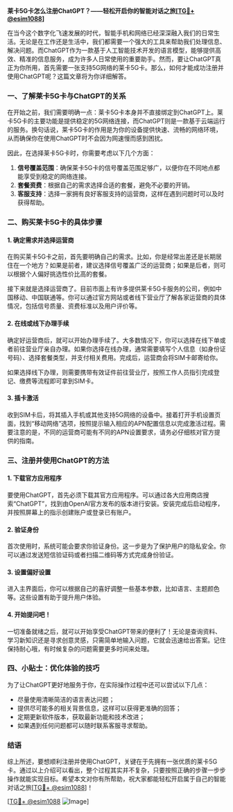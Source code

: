 **莱卡5G卡怎么注册ChatGPT？——轻松开启你的智能对话之旅[[TG💪+ @esim1088](https://t.me/s/esim1088)]**

在当今这个数字化飞速发展的时代，智能手机和网络已经深深融入我们的日常生活。无论是在工作还是生活中，我们都需要一个强大的工具来帮助我们处理信息、解决问题。而ChatGPT作为一款基于人工智能技术开发的语言模型，能够提供高效、精准的信息服务，成为许多人日常使用的重要助手。然而，要让ChatGPT真正为你所用，首先需要一张支持5G网络的莱卡5G卡。那么，如何才能成功注册并使用ChatGPT呢？这篇文章将为你详细解答。

### 一、了解莱卡5G卡与ChatGPT的关系

在开始之前，我们需要明确一点：莱卡5G卡本身并不直接绑定到ChatGPT上。莱卡5G卡的主要功能是提供稳定的5G网络连接，而ChatGPT则是一款基于云端运行的服务。换句话说，莱卡5G卡的作用是为你的设备提供快速、流畅的网络环境，从而确保你在使用ChatGPT时不会因为网速慢而感到困扰。

因此，在选择莱卡5G卡时，你需要考虑以下几个方面：

1. **信号覆盖范围**：确保莱卡5G卡的信号覆盖范围足够广，以便你在不同地点都能享受到稳定的网络连接。
2. **套餐资费**：根据自己的需求选择合适的套餐，避免不必要的开销。
3. **客服支持**：选择一家拥有良好客服支持的运营商，这样在遇到问题时可以及时获得帮助。

### 二、购买莱卡5G卡的具体步骤

#### 1. 确定需求并选择运营商

在购买莱卡5G卡之前，首先要明确自己的需求。比如，你是经常出差还是长期居住在一个地方？如果是前者，建议选择信号覆盖广泛的运营商；如果是后者，则可以根据个人偏好挑选性价比高的套餐。

接下来就是选择运营商了。目前市面上有许多提供莱卡5G卡服务的公司，例如中国移动、中国联通等。你可以通过官方网站或者线下营业厅了解各家运营商的具体情况，包括信号质量、资费标准以及用户评价等。

#### 2. 在线或线下办理手续

确定好运营商后，就可以开始办理手续了。大多数情况下，你可以选择在线下单或者前往营业厅亲自办理。如果你选择在线办理，通常需要填写个人信息（如身份证号码）、选择套餐类型，并支付相关费用。完成后，运营商会将SIM卡邮寄给你。

如果选择线下办理，则需要携带有效证件前往营业厅，按照工作人员指引完成登记、缴费等流程即可拿到SIM卡。

#### 3. 插卡激活

收到SIM卡后，将其插入手机或其他支持5G网络的设备中。接着打开手机设置页面，找到“移动网络”选项，按照提示输入相应的APN配置信息以完成激活过程。需要注意的是，不同的运营商可能有不同的APN设置要求，请务必仔细核对官方提供的指南。

### 三、注册并使用ChatGPT的方法

#### 1. 下载官方应用程序

要使用ChatGPT，首先必须下载其官方应用程序。可以通过各大应用商店搜索“ChatGPT”，找到由OpenAI官方发布的版本进行安装。安装完成后启动程序，并按照屏幕上的指示创建账户或登录已有账户。

#### 2. 验证身份

首次使用时，系统可能会要求你验证身份。这一步是为了保护用户的隐私安全。你可以通过发送短信验证码或者扫描二维码等方式完成身份验证。

#### 3. 设置偏好设置

进入主界面后，你可以根据自己的喜好调整一些基本参数，比如语言、主题颜色等。这些设置有助于提升用户体验。

#### 4. 开始提问吧！

一切准备就绪之后，就可以开始享受ChatGPT带来的便利了！无论是查询资料、学习新知识还是寻求创意灵感，只需简单地输入问题，它就会迅速给出答案。记住保持耐心哦，有时候复杂的问题需要更多时间来处理。

### 四、小贴士：优化体验的技巧

为了让ChatGPT更好地服务于你，在实际操作过程中还可以尝试以下几点：

- 尽量使用清晰简洁的语言表达问题；
- 提供尽可能多的相关背景信息，这样可以获得更准确的回答；
- 定期更新软件版本，获取最新功能和技术改进；
- 如果遇到任何问题都可以随时联系客服寻求帮助。

### 结语

综上所述，要想顺利注册并使用ChatGPT，关键在于先拥有一张优质的莱卡5G卡。通过以上介绍可以看出，整个过程其实并不复杂，只要按照正确的步骤一步步操作就能实现目标。希望本文对你有所帮助，祝大家都能轻松开启属于自己的智能对话之旅[[TG💪+ @esim1088](https://t.me/s/esim1088)]！

[[TG💪+ @esim1088](https://t.me/s/esim1088) ![Image](https://i.postimg.cc/4NQfJmqS/Snipaste-2025-05-13-00-14-12.png)]